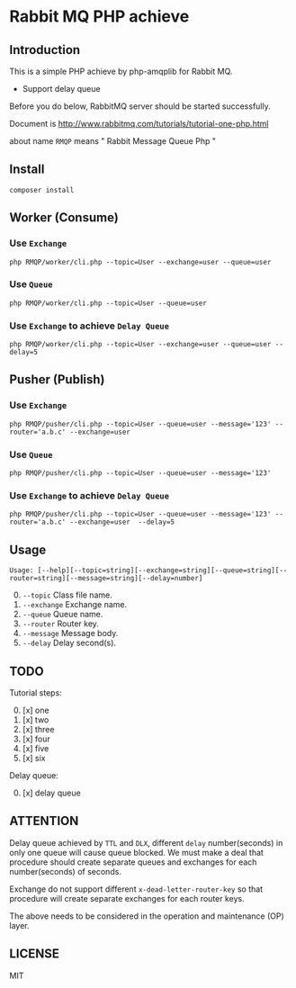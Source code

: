 # Rabbit MQ PHP achieve

Introduction
---
This is a simple PHP achieve by php-amqplib for Rabbit MQ.

* Support delay queue

Before you do below, RabbitMQ server should be started successfully.

Document is http://www.rabbitmq.com/tutorials/tutorial-one-php.html

about name `RMQP` means " Rabbit Message Queue Php "

Install
----

```
composer install
```

Worker (Consume)
---

### Use `Exchange`
```
php RMQP/worker/cli.php --topic=User --exchange=user --queue=user
```

### Use `Queue`

```
php RMQP/worker/cli.php --topic=User --queue=user
```

### Use `Exchange` to achieve `Delay Queue`

```
php RMQP/worker/cli.php --topic=User --exchange=user --queue=user --delay=5

```
Pusher (Publish)
---

### Use `Exchange`
```
php RMQP/pusher/cli.php --topic=User --queue=user --message='123' --router='a.b.c' --exchange=user
```

### Use `Queue`

```
php RMQP/pusher/cli.php --topic=User --queue=user --message='123'
```

### Use `Exchange` to achieve `Delay Queue`

```
php RMQP/pusher/cli.php --topic=User --queue=user --message='123' --router='a.b.c' --exchange=user  --delay=5
```

Usage
---


`Usage: [--help][--topic=string][--exchange=string][--queue=string][--router=string][--message=string][--delay=number]`


0. `--topic` Class file name.
0. `--exchange` Exchange name.
0. `--queue` Queue name. 
0. `--router` Router key. 
0. `--message` Message body. 
0. `--delay` Delay second(s).

TODO
---

Tutorial steps:

0. [x] one
0. [x] two
0. [x] three
0. [x] four
0. [x] five
0. [x] six

Delay queue:

0. [x] delay queue

ATTENTION
---
Delay queue achieved by `TTL` and `DLX`, different `delay` number(seconds) in only one queue will cause queue blocked. We must make a deal that procedure should create separate queues and exchanges for each number(seconds) of seconds. 

Exchange do not support different `x-dead-letter-router-key` so that procedure will create separate  exchanges for each router keys. 

The above needs to be considered in the operation and maintenance (OP) layer.

LICENSE
---
MIT